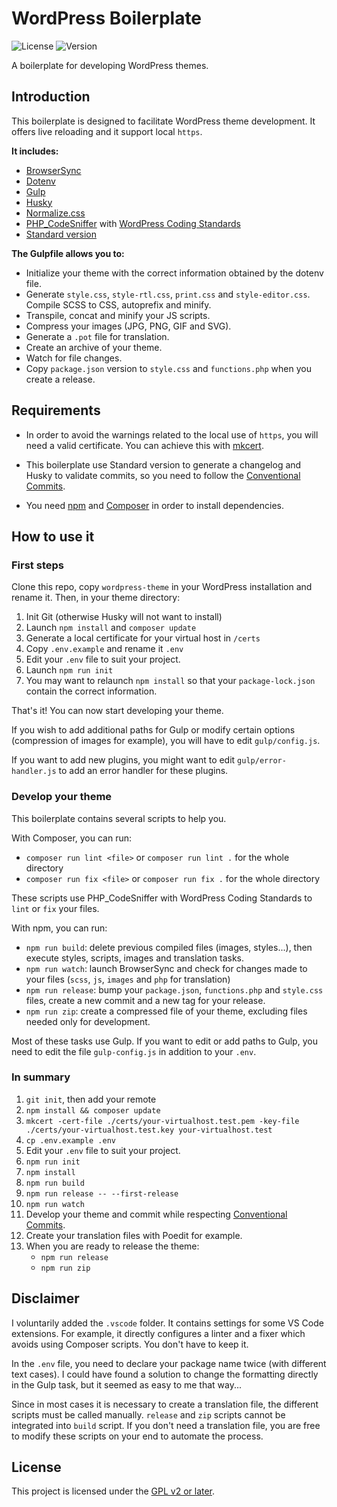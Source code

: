 # WordPress Boilerplate

![License](https://img.shields.io/github/license/ArmandPhilippot/wordpress-boilerplate?color=blue&colorA=4c4f56&label=License&style=flat-square) ![Version](https://img.shields.io/github/package-json/v/ArmandPhilippot/wordpress-boilerplate?color=blue&colorA=4c4f56&label=Version&style=flat-square)

A boilerplate for developing WordPress themes.

## Introduction

This boilerplate is designed to facilitate WordPress theme development. It offers live reloading and it support local `https`.

**It includes:**

- [BrowserSync](https://browsersync.io/)
- [Dotenv](https://github.com/motdotla/dotenv)
- [Gulp](https://gulpjs.com/)
- [Husky](https://github.com/typicode/husky)
- [Normalize.css](https://github.com/necolas/normalize.css/)
- [PHP_CodeSniffer](https://github.com/squizlabs/PHP_CodeSniffer) with [WordPress Coding Standards](https://github.com/WordPress/WordPress-Coding-Standards)
- [Standard version](https://github.com/conventional-changelog/standard-version)

**The Gulpfile allows you to:**

- Initialize your theme with the correct information obtained by the dotenv file.
- Generate `style.css`, `style-rtl.css`, `print.css` and `style-editor.css`. Compile SCSS to CSS, autoprefix and minify.
- Transpile, concat and minify your JS scripts.
- Compress your images (JPG, PNG, GIF and SVG).
- Generate a `.pot` file for translation.
- Create an archive of your theme.
- Watch for file changes.
- Copy `package.json` version to `style.css` and `functions.php` when you create a release.

## Requirements

- In order to avoid the warnings related to the local use of `https`, you will need a valid certificate. You can achieve this with [mkcert](https://github.com/FiloSottile/mkcert).

- This boilerplate use Standard version to generate a changelog and Husky to validate commits, so you need to follow the [Conventional Commits](https://www.conventionalcommits.org/en/v1.0.0/).

- You need [npm](https://www.npmjs.com/) and [Composer](https://getcomposer.org/) in order to install dependencies.

## How to use it

### First steps

Clone this repo, copy `wordpress-theme` in your WordPress installation and rename it. Then, in your theme directory:

1. Init Git (otherwise Husky will not want to install)
2. Launch `npm install` and `composer update`
3. Generate a local certificate for your virtual host in `/certs`
4. Copy `.env.example` and rename it `.env`
5. Edit your `.env` file to suit your project.
6. Launch `npm run init`
7. You may want to relaunch `npm install` so that your `package-lock.json` contain the correct information.

That's it! You can now start developing your theme.

If you wish to add additional paths for Gulp or modify certain options (compression of images for example), you will have to edit `gulp/config.js`.

If you want to add new plugins, you might want to edit `gulp/error-handler.js` to add an error handler for these plugins.

### Develop your theme

This boilerplate contains several scripts to help you.

With Composer, you can run:

- `composer run lint <file>` or `composer run lint .` for the whole directory
- `composer run fix <file>` or `composer run fix .` for the whole directory

These scripts use PHP_CodeSniffer with WordPress Coding Standards to `lint` or `fix` your files.

With npm, you can run:

- `npm run build`: delete previous compiled files (images, styles...), then execute styles, scripts, images and translation tasks.
- `npm run watch`: launch BrowserSync and check for changes made to your files (`scss`, `js`, `images` and `php` for translation)
- `npm run release`: bump your `package.json`, `functions.php` and `style.css` files, create a new commit and a new tag for your release.
- `npm run zip`: create a compressed file of your theme, excluding files needed only for development.

Most of these tasks use Gulp. If you want to edit or add paths to Gulp, you need to edit the file `gulp-config.js` in addition to your `.env`.

### In summary

1. `git init`, then add your remote
2. `npm install && composer update`
3. `mkcert -cert-file ./certs/your-virtualhost.test.pem -key-file ./certs/your-virtualhost.test.key your-virtualhost.test`
4. `cp .env.example .env`
5. Edit your `.env` file to suit your project.
6. `npm run init`
7. `npm install`
8. `npm run build`
9. `npm run release -- --first-release`
10. `npm run watch`
11. Develop your theme and commit while respecting [Conventional Commits](https://www.conventionalcommits.org/en/v1.0.0/).
12. Create your translation files with Poedit for example.
13. When you are ready to release the theme:
    - `npm run release`
    - `npm run zip`

## Disclaimer

I voluntarily added the `.vscode` folder. It contains settings for some VS Code extensions. For example, it directly configures a linter and a fixer which avoids using Composer scripts. You don't have to keep it.

In the `.env` file, you need to declare your package name twice (with different text cases). I could have found a solution to change the formatting directly in the Gulp task, but it seemed as easy to me that way...

Since in most cases it is necessary to create a translation file, the different scripts must be called manually. `release` and `zip` scripts cannot be integrated into `build` script. If you don't need a translation file, you are free to modify these scripts on your end to automate the process.

## License

This project is licensed under the [GPL v2 or later](https://github.com/ArmandPhilippot/wordpress-boilerplate/blob/master/LICENSE).

